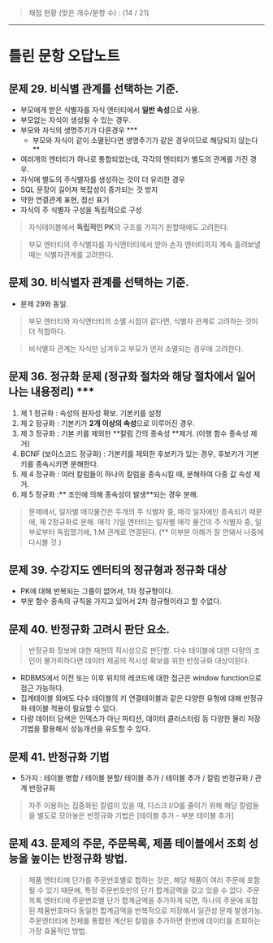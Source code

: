 > 채점 현황 (맞은 개수/문항 수) : (14 / 21)

<hr/>

# 틀린 문항 오답노트

## 문제 29. 비식별 관계를 선택하는 기준.
- 부모에게 받은 식별자를 자식 엔터티에서 **일반 속성**으로 사용.
- 부모없는 자식이 생성될 수 있는 경우.
- 부모와 자식의 생명주기가 다른경우 ***
  - 부모와 자식이 같이 소멸된다면 생명주기가 같은 경우이므로 해당되지 않는다 **
- 여러개의 엔터티가 하나로 통합되었는데, 각각의 엔터티가 별도의 관계를 가진 경우.
- 자식에 별도의 주식별자를 생성하는 것이 더 유리한 경우
- SQL 문장이 길어져 복잡성이 증가되는 것 방지
- 약한 연결관계 표현, 점선 표기
- 자식의 주 식별자 구성을 독립적으로 구성

> 자식테이블에서 **독립적인 PK**의 구조를 가지기 원할때에도 고려한다.

> 부모 엔터티의 주식별자를 자식엔터티에서 받아 손자 엔터티까지 계속 흘려보낼 때는 식별자관계를 고려한다.

## 문제 30. 비식별자 관계를 선택하는 기준.
- 문제 29와 동일.

> 부모 엔터티와 자식엔터티의 소멸 시점이 같다면, 식별자 관계로 고려하는 것이 더 적합하다.

> 비식별자 관계는 자식만 남겨두고 부모가 먼저 소멸되는 경우에 고려한다.

## 문제 36. 정규화 문제 (정규화 절차와 해당 절차에서 일어나는 내용정리) ***
1. 제 1 정규화 : 속성의 원자성 확보. 기본키를 설정
2. 제 2 정규화 : 기본키가 **2개 이상의 속성**으로 이루어진 경우.
3. 제 3 정규화 : 기본 키를 제외한 **칼럼 간의 종속성 **제거. (이행 함수 종속성 제거)
4. BCNF (보이스코드 정규화) : 기본키를 제외한 후보키가 있는 경우, 후보키가 기본키를 종속시키면 분해한다.
5. 제 4 정규화 : 여러 칼럼들이 하나의 칼럼을 종속시킬 때, 분해하여 다중 값 속성 제거.
6. 제 5 정규화 :** 조인에 의해 종속성이 발생**되는 경우 분해.

> 문제에서, 일자별 매각물건은 두개의 주 식별자 중, 매각 일자에만 종속되기 때문에, 제 2정규화로 분해.
> 매각 기일 엔터티는 일자별 매각 물건의 주 식별자 중, 일부로부터 독립했기에, 1:M 관계로 연결된다. (** 이부분 이해가 잘 안돼서 나중에 다시볼 것.)

## 문제 39. 수강지도 엔터티의 정규형과 정규화 대상
- PK에 대해 반복되는 그룹이 없어서, 1차 정규형이다.
- 부분 함수 종속의 규칙을 가지고 있어서 2차 정규형이라고 할 수없다.

## 문제 40.  반정규화 고려시 판단 요소.
> 반정규화 정보에 대한 재현의 적시성으로 판단함.
> 다수 테이블에 대한 다량의 조인이 불가피하다면 데이터 제공의 적시성 확보를 위한 반정규화 대상이된다.

- RDBMS에서 이전 또는 이후 위치의 레코드에 대한 접근은 window function으로 접근 가능하다.
- 집계테이블 외에도 다수 테이블의 키 연결테이블과 같은 다양한 유형에 대해 반정규화 테이블 적용이 필요할 수 있다.
- 다량 데이터 담색은 인덱스가 아닌 파티션, 데이터 클러스터링 등 다양한 물리 저장기법을 활용해서 성능개선을 유도할 수 있다.

## 문제 41. 반정규화 기법
- 5가지 : 테이블 병합 / 테이블 분할/ 테이블 추가 / 테이블 추가 / 칼럼 반정규화 / 관계 반정규화

> 자주 이용하는 집중화된 칼럼이 있을 때, 디스크 I/O를 줄이기 위해 해당 칼럼들을 별도로 모아놓은 반정규화 기법은 [테이블 추가 - 부분 테이블 추가]

## 문제 43.  문제의 주문, 주문목록, 제품 테이블에서 조회 성능을 높이는 반정규화 방법.

> 제품 엔터티에 단가를 주문번호별로 합하는 것은, 해당 제품이 여러 주문에 포함될 수 있기 때문에, 특정 주문번호만의 단가 합계금액을 갖고 있을 수 없다.
>  주문 목록 엔터티에 주문번호별 단가 합계금액을 추가하게 되면, 하나의 주문에 포함된 제품번호마다 동일한 합계금액을 반복적으로 저장해서 일관성 문제 발생가능.
> 주문엔터티에 전체를 통합한 계산된 칼럼을 추가하면 한번에 데이터를 조회하는 가장 효율적인 방법.